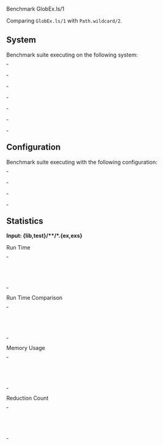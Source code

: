 Benchmark GlobEx.ls/1

Comparing `GlobEx.ls/1` with `Path.wildcard/2`.


## System

Benchmark suite executing on the following system:

<table style="width: 1%">
  <tr>
    <th style="width: 1%; white-space: nowrap">Operating System</th>
    <td>macOS</td>
  </tr><tr>
    <th style="white-space: nowrap">CPU Information</th>
    <td style="white-space: nowrap">Apple M1</td>
  </tr><tr>
    <th style="white-space: nowrap">Number of Available Cores</th>
    <td style="white-space: nowrap">8</td>
  </tr><tr>
    <th style="white-space: nowrap">Available Memory</th>
    <td style="white-space: nowrap">16 GB</td>
  </tr><tr>
    <th style="white-space: nowrap">Elixir Version</th>
    <td style="white-space: nowrap">1.17.0-rc.0</td>
  </tr><tr>
    <th style="white-space: nowrap">Erlang Version</th>
    <td style="white-space: nowrap">27.0</td>
  </tr>
</table>

## Configuration

Benchmark suite executing with the following configuration:

<table style="width: 1%">
  <tr>
    <th style="width: 1%">:time</th>
    <td style="white-space: nowrap">10 s</td>
  </tr><tr>
    <th>:parallel</th>
    <td style="white-space: nowrap">1</td>
  </tr><tr>
    <th>:warmup</th>
    <td style="white-space: nowrap">2 s</td>
  </tr>
</table>

## Statistics



__Input: {lib,test}/**/*.{ex,exs}__

Run Time

<table style="width: 1%">
  <tr>
    <th>Name</th>
    <th style="text-align: right">IPS</th>
    <th style="text-align: right">Average</th>
    <th style="text-align: right">Devitation</th>
    <th style="text-align: right">Median</th>
    <th style="text-align: right">99th&nbsp;%</th>
  </tr>

  <tr>
    <td style="white-space: nowrap">GlobEx.ls/1</td>
    <td style="white-space: nowrap; text-align: right">78.76</td>
    <td style="white-space: nowrap; text-align: right">12.70 ms</td>
    <td style="white-space: nowrap; text-align: right">&plusmn;15.77%</td>
    <td style="white-space: nowrap; text-align: right">12.56 ms</td>
    <td style="white-space: nowrap; text-align: right">14.16 ms</td>
  </tr>

  <tr>
    <td style="white-space: nowrap">Path.wildcard/2</td>
    <td style="white-space: nowrap; text-align: right">75.99</td>
    <td style="white-space: nowrap; text-align: right">13.16 ms</td>
    <td style="white-space: nowrap; text-align: right">&plusmn;10.81%</td>
    <td style="white-space: nowrap; text-align: right">13.06 ms</td>
    <td style="white-space: nowrap; text-align: right">14.36 ms</td>
  </tr>

</table>


Run Time Comparison

<table style="width: 1%">
  <tr>
    <th>Name</th>
    <th style="text-align: right">IPS</th>
    <th style="text-align: right">Slower</th>
  <tr>
    <td style="white-space: nowrap">GlobEx.ls/1</td>
    <td style="white-space: nowrap;text-align: right">78.76</td>
    <td>&nbsp;</td>
  </tr>

  <tr>
    <td style="white-space: nowrap">Path.wildcard/2</td>
    <td style="white-space: nowrap; text-align: right">75.99</td>
    <td style="white-space: nowrap; text-align: right">1.04x</td>
  </tr>

</table>



Memory Usage

<table style="width: 1%">
  <tr>
    <th>Name</th>
    <th style="text-align: right">Average</th>
    <th style="text-align: right">Factor</th>
  </tr>
  <tr>
    <td style="white-space: nowrap">GlobEx.ls/1</td>
    <td style="white-space: nowrap">4.27 MB</td>
    <td>&nbsp;</td>
  </tr>
    <tr>
    <td style="white-space: nowrap">Path.wildcard/2</td>
    <td style="white-space: nowrap">5.18 MB</td>
    <td>1.21x</td>
  </tr>
</table>



Reduction Count

<table style="width: 1%">
  <tr>
    <th>Name</th>
    <th style="text-align: right">Average</th>
    <th style="text-align: right">Factor</th>
  </tr>
  <tr>
    <td style="white-space: nowrap">GlobEx.ls/1</td>
    <td style="white-space: nowrap">374.07 K</td>
    <td>&nbsp;</td>
  </tr>
    <tr>
    <td style="white-space: nowrap">Path.wildcard/2</td>
    <td style="white-space: nowrap">615.33 K</td>
    <td>1.64x</td>
  </tr>
</table>